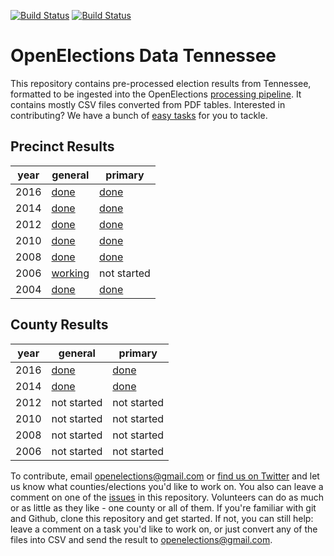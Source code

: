 [![Build Status](https://github.com/openelections/openelections-data-tn/actions/workflows/data_tests.yml/badge.svg?branch=master)](https://github.com/openelections/openelections-data-tn/actions)
[![Build Status](https://github.com/openelections/openelections-data-tn/actions/workflows/format_tests.yml/badge.svg?branch=master)](https://github.com/openelections/openelections-data-tn/actions)

# OpenElections Data Tennessee

This repository contains pre-processed election results from Tennessee, formatted to be ingested into the OpenElections [processing pipeline](http://docs.openelections.net/guide/). It contains mostly CSV files converted from PDF tables. Interested in contributing? We have a bunch of [easy tasks](https://github.com/openelections/openelections-data-tn/labels/easy%20task) for you to tackle.

## Precinct Results

| year  | general  | primary  |
|---|---|---|
| 2016  | [done](https://github.com/openelections/openelections-data-tn/blob/master/2016/20161108__tn__general__precinct.csv)  |  [done](https://github.com/openelections/openelections-data-tn/blob/master/2016/20160804__tn__primary__precinct.csv) |
| 2014 |  [done](https://github.com/openelections/openelections-data-tn/blob/master/2014/20141104__tn__general__precinct.csv) | [done](https://github.com/openelections/openelections-data-tn/blob/master/2014/20140807__tn__primary__precinct.csv)  |
| 2012  |  [done](https://github.com/openelections/openelections-data-tn/blob/master/2012/20121106__tn__general__precinct.csv) | [done](https://github.com/openelections/openelections-data-tn/blob/master/2012/20120802__tn__primary__precinct.csv) |
| 2010  |  [done](https://github.com/openelections/openelections-data-tn/blob/master/2010/20101102__tn__general__precinct.csv) | [done](https://github.com/openelections/openelections-data-tn/blob/master/2010/20100805__tn__primary__precinct.csv) |
| 2008  |  [done](https://github.com/openelections/openelections-data-tn/blob/master/2008/20081104__tn__general__precinct.csv) | [done](https://github.com/openelections/openelections-data-tn/blob/master/2008/20080807__tn__primary__precinct.csv) |
| 2006  |  [working](https://github.com/openelections/openelections-data-tn/issues/12) | not started |
| 2004  |  [done](https://github.com/openelections/openelections-data-tn/blob/master/2004/20041102__tn__general__precinct.csv) | [done](https://github.com/openelections/openelections-data-tn/blob/master/2004/20040508__tn__primary__precinct.csv) |

## County Results

| year  | general  | primary  |
|---|---|---|
| 2016  | [done](https://github.com/openelections/openelections-data-tn/blob/master/2016/20161108__tn__general__county.csv)  |  [done](https://github.com/openelections/openelections-data-tn/blob/master/2016/20160804__tn__primary__county.csv) |
| 2014 |  [done](https://github.com/openelections/openelections-data-tn/blob/master/2014/20141104__tn__general__county.csv) | [done](https://github.com/openelections/openelections-data-tn/blob/master/2014/20140807__tn__primary__county.csv)  |
| 2012  |  not started | not started |
| 2010  |  not started | not started |
| 2008  |  not started | not started |
| 2006  |  not started | not started |

To contribute, email openelections@gmail.com or [find us on Twitter](https://twitter.com/openelex) and let us know what counties/elections you'd like to work on. You also can leave a comment on one of the [issues](https://github.com/openelections/openelections-data-tn/issues) in this repository. Volunteers can do as much or as little as they like - one county or all of them. If you're familiar with git and Github, clone this repository and get started. If not, you can still help: leave a comment on a task you'd like to work on, or just convert any of the files into CSV and send the result to openelections@gmail.com.
